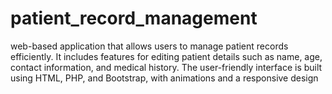 # patient_record_management
 web-based application that allows users to manage patient records efficiently. It includes features for editing patient details such as name, age, contact information, and medical history. The user-friendly interface is built using HTML, PHP, and Bootstrap, with animations and a responsive design
